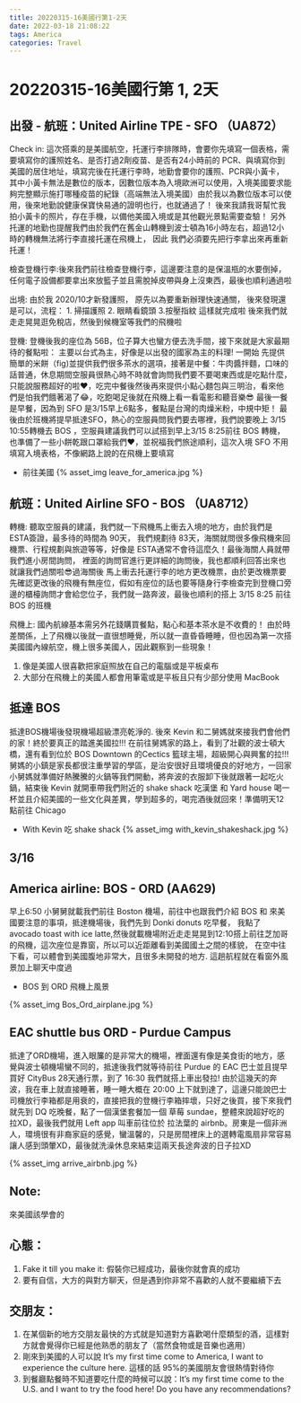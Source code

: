 ```yaml
---
title: 20220315-16美國行第1-2天
date: 2022-03-18 21:08:22
tags: America
categories: Travel
---
```


# 20220315-16美國行第 1, 2天


## 出發 - 航班：United Airline TPE - SFO （UA872）

Check in: 這次搭乘的是美國航空，托運行李排隊時，會要你先填寫一個表格，需要填寫你的護照姓名、是否打過2劑疫苗、是否有24小時前的 PCR、與填寫你到美國的居住地址，填寫完後在托運行李時，地勤會要你的護照、PCR與小黃卡，其中小黃卡無法是數位的版本，因數位版本為入境歐洲可以使用，入境美國要求能夠完整顯示施打哪種疫苗的紀錄（高端無法入境美國）由於我以為數位版本可以使用，後來地勤說健康保寶快易通的證明也行，也就通過了！ 後來我請我哥幫忙我拍小黃卡的照片，存在手機，以備他美國入境或是其他觀光景點需要查驗！
另外托運的地勤也提醒我們由於我們在舊金山轉機到波士頓為16小時左右，超過12小時的轉機無法將行李直接托運在飛機上， 因此
我們必須要先把行李拿出來再重新托運！

檢查登機行李:後來我們前往檢查登機行李，這邊要注意的是保溫瓶的水要倒掉，任何電子設備都要拿出來放籃子並且需脫掉皮帶與身上沒東西，最後也順利通過啦

出境: 由於我 2020/10才新發護照， 原先以為要重新辦理快速通關， 後來發現還是可以，流程： 1. 掃描護照 2. 眼睛看鏡頭 3.按壓指紋 這樣就完成啦
後來我們就走走晃晃逛免稅店，然後到候機室等我們的飛機啦

登機: 登機後我的座位為 56B，位子算大也蠻方便去洗手間，接下來就是大家最期待的餐點啦： 主要以台式為主，好像是以出發的國家為主的料理! 一開始 先提供簡單的米餅（fig)並提供我們很多茶水的選項，接著是中餐：牛肉醬拌麵，口味的話普通，休息期間空服員很熱心時不時就會詢問我們要不要喝東西或是吃點什麼，只能說服務超好的啦❤️，吃完中餐後然後再來提供小點心麵包與三明治，看來他們是怕我們餓著渴了😂，吃飽喝足後就在飛機上看一看電影和聽音樂😎 最後一餐是早餐，因為到 SFO 是3/15早上6點多，餐點是台灣的肉燥米粉，中規中矩！ 最後由於班機將提早抵達SFO，熱心的空服員問我們要去哪裡，我們說要晚上 3/15 10:55轉機去 BOS ，空服員建議我們可以試搭到早上3/15 8:25前往 BOS 轉機，也準備了一些小餅乾跟口罩給我們❤️，並祝福我們旅途順利，這次入境 SFO 不用填寫入境表格，不像網路上說的在飛機上要填寫

- 前往美國
{% asset_img leave_for_america.jpg %}

## 航班：United Airline SFO - BOS （UA8712）

轉機: 聽取空服員的建議，我們就一下飛機馬上衝去入境的地方，由於我們是ESTA簽證，最多待的時間為 90天， 我們規劃待 83天，海關就問很多像飛機來回機票、行程規劃與旅遊等等，好像是 ESTA通常不會待這麼久！最後海關人員就帶我們進小房間詢問， 裡面的詢問官進行更詳細的詢問後，我也都順利回答出來也就讓我們過關啦😎過海關後 馬上衝去托運行李的地方更改機票，由於更改機票要先確認更改後的飛機有無座位，假如有座位的話也要等隨身行李檢查完到登機口旁邊的櫃檯詢問才會給您位子，我們就一路奔波，最後也順利的搭上 3/15 8:25 前往 BOS 的班機

飛機上: 國內航線基本需另外花錢購買餐點，點心和基本茶水是不收費的！
由於時差關係，上了飛機以後就一直很想睡覺，所以就一直昏昏睡睡，但也因為第一次搭美國國內線航空，機上很多美國人，因此觀察到一些現象！

1. 像是美國人很喜歡把家庭照放在自己的電腦或是平板桌布
2. 大部分在飛機上的美國人都會用筆電或是平板且只有少部分使用 MacBook

## 抵達 BOS

抵達BOS機場後發現機場超級漂亮乾淨的. 後來 Kevin 和二舅媽就來接我們會他們的家！終於要真正的踏進美國拉!!! 在前往舅媽家的路上，看到了壯觀的波士頓大橋，還有看到位於 BOS Downtown 的Cectics 籃球主場，超級開心與興奮的拉!!! 舅媽的小鎮是家長都很注重學習的學區，是治安很好且環境優良的好地方，一回家小舅媽就準備好熱騰騰的火鍋等我們開動，將奔波的衣服卸下後就跟著一起吃火鍋，結束後 Kevin 就開車帶我們附近的 shake shack 吃漢堡 和 Yard house 喝一杯並且介紹美國的一些文化與差異，學到超多的，喝完酒後就回來！準備明天12點前往 Chicago

- With Kevin 吃 shake shack
{% asset_img with_kevin_shakeshack.jpg %}

## 3/16

## America airline: BOS - ORD (AA629)

早上6:50 小舅舅就載我們前往 Boston 機場，前往中也跟我們介紹 BOS 和 來美國要注意的事項，抵達機場後，我們先到 Donki donuts 吃早餐， 我點了 avocado toast with ice latte,然後就載機場附近走走晃晃到12:10搭上前往芝加哥的飛機，這次座位是靠窗，所以可以近距離看到美國國土之間的樣貌， 在空中往下看，可以體會到美國腹地非常大，且很多未開發的地方. 這趟航程就在看窗外風景加上聊天中度過

- BOS 到 ORD 飛機上風景

{% asset_img Bos_Ord_airplane.jpg %}

## EAC shuttle bus ORD - Purdue Campus

抵達了ORD機場，進入眼簾的是非常大的機場，裡面還有像是美食街的地方，感覺與波士頓機場蠻不同的，抵達後我們就等待前往 Purdue 的 EAC 巴士並且提早買好 CityBus 28天通行票，到了 16:30 我們就搭上車出發拉! 由於這幾天的奔波，我在車上就直接睡著，睡一睡大概在 20:00 上下就到達了，這邊只能說巴士司機放行李箱都是用衰的，直接把我的登機行李箱摔壞，只好之後買，接下來我們就先到 DQ 吃晚餐，點了一個漢堡套餐加一個 草莓 sundae，整體來說超好吃的拉XD，最後我們就用 Left app 叫車前往位於 拉法葉的 airbnb。房東是一個非洲人，環境很有非裔家庭的感覺，蠻溫馨的，只是房間裡床上的選轉電風扇非常容易讓人感到頭暈XD，最後就洗澡休息來結束這兩天長途奔波的日子拉XD

{% asset_img arrive_airbnb.jpg %}

## Note:

來美國該學會的

## 心態：

1. Fake it till you make it: 假裝你已經成功，最後你就會真的成功
2. 要有自信，大方的與對方聊天，但是遇到你非常不喜歡的人就不要繼續下去

## 交朋友：

1. 在某個新的地方交朋友最快的方式就是知道對方喜歡喝什麼類型的酒，這樣對方就會覺得你已經是他熟悉的朋友了（當然食物或是音樂也適用）
2. 剛來到美國的人可以說 It’s my first time come to America, I want to experience the culture here. 這樣的話 95%的美國朋友會很熱情對待你
3. 到餐廳點餐時不知道要吃什麼的時候可以說：It’s my first time come to the U.S. and I want to try the food here! Do you have any recommendations?